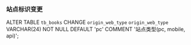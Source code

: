 ### 站点标识变更
ALTER TABLE `tb_books` CHANGE `origin_web_type` `origin_web_type` VARCHAR(24) NOT NULL DEFAULT 'pc' COMMENT '站点类型(pc, mobile, api)';
